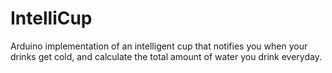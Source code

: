 # IntelliCup
Arduino implementation of an intelligent cup that notifies you when your drinks get cold, and calculate the total amount of water you drink everyday.
